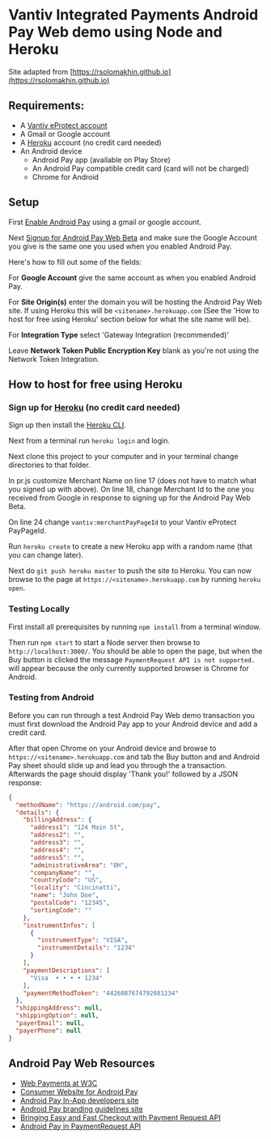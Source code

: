 # Vantiv Integrated Payments Android Pay Web demo using Node and Heroku

Site adapted from [https://rsolomakhin.github.io](https://rsolomakhin.github.io)

## Requirements:
* A [Vantiv eProtect account](https://www.vantiv.com/get-started)
* A Gmail or Google account
* A [Heroku](https://www.heroku.com) account (no credit card needed)
* An Android device
  * Android Pay app (available on Play Store)
  * An Android Pay compatible credit card (card will not be charged)
  * Chrome for Android

## Setup
First [Enable Android Pay](https://androidpay.developers.google.com/signup) using a gmail or google account.

Next [Signup for Android Pay Web Beta](https://docs.google.com/forms/d/e/1FAIpQLSeRreF7gYqSALxe0jHue9OM9rb07SarvvV3GjylmZgt_aXjpA/viewform)
and make sure the Google Account you give is the same one you used when you enabled Android Pay.

Here's how to fill out some of the fields:

For **Google Account** give the same account as when you enabled Android Pay.

For **Site Origin(s)** enter the domain you will be hosting the Android Pay Web site. If using Heroku this will be
`<sitename>.herokuapp.com` (See the 'How to host for free using Heroku' section below for what the site name will be).

For **Integration Type** select 'Gateway Integration (recommended)'

Leave **Network Token Public Encryption Key** blank as you're not using the Network Token Integration.

## How to host for free using Heroku

### Sign up for [Heroku](https://www.heroku.com) (no credit card needed)

Sign up then install the [Heroku CLI](https://devcenter.heroku.com/articles/heroku-cli).

Next from a terminal run `heroku login` and login.

Next clone this project to your computer and in your terminal change directories to that folder.

In pr.js customize Merchant Name on line 17 (does not have to match what you signed up with above). On line 18, change Merchant Id
to the one you received from Google in response to signing up for the Android Pay Web Beta.

On line 24 change `vantiv:merchantPayPageId` to your Vantiv eProtect PayPageId.

Run `heroku create` to create a new Heroku app with a random name (that you can change later).

Next do `git push heroku master` to push the site to Heroku. You can now browse to the page at `https://<sitename>.herokuapp.com` by
running `heroku open`.

### Testing Locally

First install all prerequisites by running `npm install` from a terminal window.

Then run `npm start` to start a Node server then browse to `http://localhost:3000/`. You should be able to open the page, 
but when the Buy button is clicked the message `PaymentRequest API is not supported.` will appear because the only 
currently supported browser is Chrome for Android.

### Testing from Android

Before you can run through a test Android Pay Web demo transaction you must first download the Android Pay
app to your Android device and add a credit card.

After that open Chrome on your Android device and browse to `https://<sitename>.herokuapp.com` and tab the Buy button and and
Android Pay sheet should slide up and lead you through the a transaction. Afterwards the page should display 'Thank you!'
followed by a JSON response:

```json
{
  "methodName": "https://android.com/pay",
  "details": {
    "billingAddress": {
      "address1": "124 Main St",
      "address2": "",
      "address3": "",
      "address4": "",
      "address5": "",
      "administrativeArea": "OH",
      "companyName": "",
      "countryCode": "US",
      "locality": "Cincinatti",
      "name": "John Doe",
      "postalCode": "12345",
      "sortingCode": ""
    },
    "instrumentInfos": [
      {
        "instrumentType": "VISA",
        "instrumentDetails": "1234"
      }
    ],
    "paymentDescriptions": [
      "Visa  • • • • 1234"
    ],
    "paymentMethodToken": "4426087674792681234"
  },
  "shippingAddress": null,
  "shippingOption": null,
  "payerEmail": null,
  "payerPhone": null
}
```

## Android Pay Web Resources

* [Web Payments at W3C](https://www.w3.org/Payments/)
* [Consumer Website for Android Pay](http://www.android.com/pay/)
* [Android Pay In-App developers site](https://developers.google.com/android-pay/)
* [Android Pay branding guidelines site](https://android-pay-toolkit.withgoogle.com/)
* [Bringing Easy and Fast Checkout with Payment Request API](https://developers.google.com/web/updates/2016/07/payment-request?hl=en)
* [Android Pay in PaymentRequest API](https://developers.google.com/web/fundamentals/discovery-and-monetization/payment-request/android-pay)